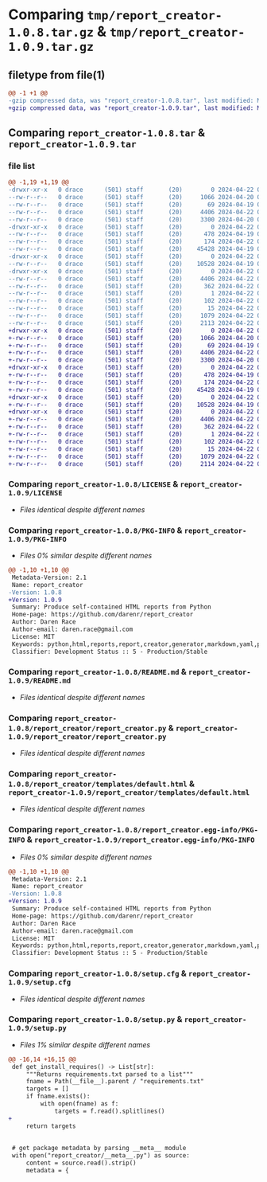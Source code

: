 # Comparing `tmp/report_creator-1.0.8.tar.gz` & `tmp/report_creator-1.0.9.tar.gz`

## filetype from file(1)

```diff
@@ -1 +1 @@
-gzip compressed data, was "report_creator-1.0.8.tar", last modified: Mon Apr 22 00:01:39 2024, max compression
+gzip compressed data, was "report_creator-1.0.9.tar", last modified: Mon Apr 22 00:09:10 2024, max compression
```

## Comparing `report_creator-1.0.8.tar` & `report_creator-1.0.9.tar`

### file list

```diff
@@ -1,19 +1,19 @@
-drwxr-xr-x   0 drace      (501) staff       (20)        0 2024-04-22 00:01:39.161110 report_creator-1.0.8/
--rw-r--r--   0 drace      (501) staff       (20)     1066 2024-04-20 05:46:16.000000 report_creator-1.0.8/LICENSE
--rw-r--r--   0 drace      (501) staff       (20)       69 2024-04-19 02:06:16.000000 report_creator-1.0.8/MANIFEST.in
--rw-r--r--   0 drace      (501) staff       (20)     4406 2024-04-22 00:01:39.161050 report_creator-1.0.8/PKG-INFO
--rw-r--r--   0 drace      (501) staff       (20)     3300 2024-04-20 05:46:16.000000 report_creator-1.0.8/README.md
-drwxr-xr-x   0 drace      (501) staff       (20)        0 2024-04-22 00:01:39.159828 report_creator-1.0.8/report_creator/
--rw-r--r--   0 drace      (501) staff       (20)      478 2024-04-19 02:06:16.000000 report_creator-1.0.8/report_creator/__init__.py
--rw-r--r--   0 drace      (501) staff       (20)      174 2024-04-22 00:01:33.000000 report_creator-1.0.8/report_creator/__meta__.py
--rw-r--r--   0 drace      (501) staff       (20)    45428 2024-04-19 02:06:16.000000 report_creator-1.0.8/report_creator/report_creator.py
-drwxr-xr-x   0 drace      (501) staff       (20)        0 2024-04-22 00:01:39.160540 report_creator-1.0.8/report_creator/templates/
--rw-r--r--   0 drace      (501) staff       (20)    10528 2024-04-19 02:06:16.000000 report_creator-1.0.8/report_creator/templates/default.html
-drwxr-xr-x   0 drace      (501) staff       (20)        0 2024-04-22 00:01:39.160850 report_creator-1.0.8/report_creator.egg-info/
--rw-r--r--   0 drace      (501) staff       (20)     4406 2024-04-22 00:01:39.000000 report_creator-1.0.8/report_creator.egg-info/PKG-INFO
--rw-r--r--   0 drace      (501) staff       (20)      362 2024-04-22 00:01:39.000000 report_creator-1.0.8/report_creator.egg-info/SOURCES.txt
--rw-r--r--   0 drace      (501) staff       (20)        1 2024-04-22 00:01:39.000000 report_creator-1.0.8/report_creator.egg-info/dependency_links.txt
--rw-r--r--   0 drace      (501) staff       (20)      102 2024-04-22 00:01:39.000000 report_creator-1.0.8/report_creator.egg-info/requires.txt
--rw-r--r--   0 drace      (501) staff       (20)       15 2024-04-22 00:01:39.000000 report_creator-1.0.8/report_creator.egg-info/top_level.txt
--rw-r--r--   0 drace      (501) staff       (20)     1079 2024-04-22 00:01:39.161353 report_creator-1.0.8/setup.cfg
--rw-r--r--   0 drace      (501) staff       (20)     2113 2024-04-22 00:01:13.000000 report_creator-1.0.8/setup.py
+drwxr-xr-x   0 drace      (501) staff       (20)        0 2024-04-22 00:09:10.284682 report_creator-1.0.9/
+-rw-r--r--   0 drace      (501) staff       (20)     1066 2024-04-20 05:46:16.000000 report_creator-1.0.9/LICENSE
+-rw-r--r--   0 drace      (501) staff       (20)       69 2024-04-19 02:06:16.000000 report_creator-1.0.9/MANIFEST.in
+-rw-r--r--   0 drace      (501) staff       (20)     4406 2024-04-22 00:09:10.284620 report_creator-1.0.9/PKG-INFO
+-rw-r--r--   0 drace      (501) staff       (20)     3300 2024-04-20 05:46:16.000000 report_creator-1.0.9/README.md
+drwxr-xr-x   0 drace      (501) staff       (20)        0 2024-04-22 00:09:10.283413 report_creator-1.0.9/report_creator/
+-rw-r--r--   0 drace      (501) staff       (20)      478 2024-04-19 02:06:16.000000 report_creator-1.0.9/report_creator/__init__.py
+-rw-r--r--   0 drace      (501) staff       (20)      174 2024-04-22 00:09:06.000000 report_creator-1.0.9/report_creator/__meta__.py
+-rw-r--r--   0 drace      (501) staff       (20)    45428 2024-04-19 02:06:16.000000 report_creator-1.0.9/report_creator/report_creator.py
+drwxr-xr-x   0 drace      (501) staff       (20)        0 2024-04-22 00:09:10.284230 report_creator-1.0.9/report_creator/templates/
+-rw-r--r--   0 drace      (501) staff       (20)    10528 2024-04-19 02:06:16.000000 report_creator-1.0.9/report_creator/templates/default.html
+drwxr-xr-x   0 drace      (501) staff       (20)        0 2024-04-22 00:09:10.284424 report_creator-1.0.9/report_creator.egg-info/
+-rw-r--r--   0 drace      (501) staff       (20)     4406 2024-04-22 00:09:10.000000 report_creator-1.0.9/report_creator.egg-info/PKG-INFO
+-rw-r--r--   0 drace      (501) staff       (20)      362 2024-04-22 00:09:10.000000 report_creator-1.0.9/report_creator.egg-info/SOURCES.txt
+-rw-r--r--   0 drace      (501) staff       (20)        1 2024-04-22 00:09:10.000000 report_creator-1.0.9/report_creator.egg-info/dependency_links.txt
+-rw-r--r--   0 drace      (501) staff       (20)      102 2024-04-22 00:09:10.000000 report_creator-1.0.9/report_creator.egg-info/requires.txt
+-rw-r--r--   0 drace      (501) staff       (20)       15 2024-04-22 00:09:10.000000 report_creator-1.0.9/report_creator.egg-info/top_level.txt
+-rw-r--r--   0 drace      (501) staff       (20)     1079 2024-04-22 00:09:10.284918 report_creator-1.0.9/setup.cfg
+-rw-r--r--   0 drace      (501) staff       (20)     2114 2024-04-22 00:08:40.000000 report_creator-1.0.9/setup.py
```

### Comparing `report_creator-1.0.8/LICENSE` & `report_creator-1.0.9/LICENSE`

 * *Files identical despite different names*

### Comparing `report_creator-1.0.8/PKG-INFO` & `report_creator-1.0.9/PKG-INFO`

 * *Files 0% similar despite different names*

```diff
@@ -1,10 +1,10 @@
 Metadata-Version: 2.1
 Name: report_creator
-Version: 1.0.8
+Version: 1.0.9
 Summary: Produce self-contained HTML reports from Python
 Home-page: https://github.com/darenr/report_creator
 Author: Daren Race
 Author-email: daren.race@gmail.com
 License: MIT
 Keywords: python,html,reports,report,creator,generator,markdown,yaml,plot,chart,table
 Classifier: Development Status :: 5 - Production/Stable
```

### Comparing `report_creator-1.0.8/README.md` & `report_creator-1.0.9/README.md`

 * *Files identical despite different names*

### Comparing `report_creator-1.0.8/report_creator/report_creator.py` & `report_creator-1.0.9/report_creator/report_creator.py`

 * *Files identical despite different names*

### Comparing `report_creator-1.0.8/report_creator/templates/default.html` & `report_creator-1.0.9/report_creator/templates/default.html`

 * *Files identical despite different names*

### Comparing `report_creator-1.0.8/report_creator.egg-info/PKG-INFO` & `report_creator-1.0.9/report_creator.egg-info/PKG-INFO`

 * *Files 0% similar despite different names*

```diff
@@ -1,10 +1,10 @@
 Metadata-Version: 2.1
 Name: report_creator
-Version: 1.0.8
+Version: 1.0.9
 Summary: Produce self-contained HTML reports from Python
 Home-page: https://github.com/darenr/report_creator
 Author: Daren Race
 Author-email: daren.race@gmail.com
 License: MIT
 Keywords: python,html,reports,report,creator,generator,markdown,yaml,plot,chart,table
 Classifier: Development Status :: 5 - Production/Stable
```

### Comparing `report_creator-1.0.8/setup.cfg` & `report_creator-1.0.9/setup.cfg`

 * *Files identical despite different names*

### Comparing `report_creator-1.0.8/setup.py` & `report_creator-1.0.9/setup.py`

 * *Files 1% similar despite different names*

```diff
@@ -16,14 +16,15 @@
 def get_install_requires() -> List[str]:
     """Returns requirements.txt parsed to a list"""
     fname = Path(__file__).parent / "requirements.txt"
     targets = []
     if fname.exists():
         with open(fname) as f:
             targets = f.read().splitlines()
+
     return targets
 
 
 # get package metadata by parsing __meta__ module
 with open("report_creator/__meta__.py") as source:
     content = source.read().strip()
     metadata = {
```

